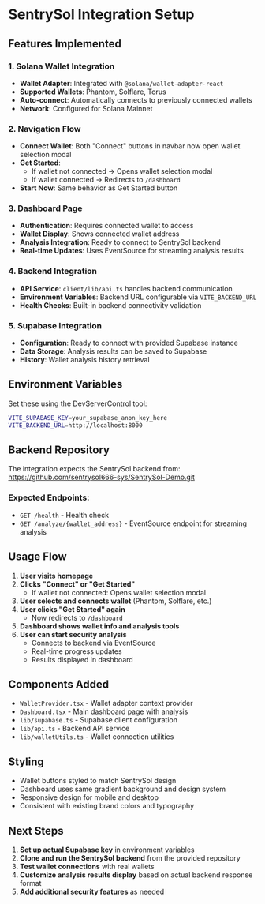 # SentrySol Integration Setup

## Features Implemented

### 1. Solana Wallet Integration
- **Wallet Adapter**: Integrated with `@solana/wallet-adapter-react`
- **Supported Wallets**: Phantom, Solflare, Torus
- **Auto-connect**: Automatically connects to previously connected wallets
- **Network**: Configured for Solana Mainnet

### 2. Navigation Flow
- **Connect Wallet**: Both "Connect" buttons in navbar now open wallet selection modal
- **Get Started**: 
  - If wallet not connected → Opens wallet selection modal
  - If wallet connected → Redirects to `/dashboard`
- **Start Now**: Same behavior as Get Started button

### 3. Dashboard Page
- **Authentication**: Requires connected wallet to access
- **Wallet Display**: Shows connected wallet address
- **Analysis Integration**: Ready to connect to SentrySol backend
- **Real-time Updates**: Uses EventSource for streaming analysis results

### 4. Backend Integration
- **API Service**: `client/lib/api.ts` handles backend communication
- **Environment Variables**: Backend URL configurable via `VITE_BACKEND_URL`
- **Health Checks**: Built-in backend connectivity validation

### 5. Supabase Integration
- **Configuration**: Ready to connect with provided Supabase instance
- **Data Storage**: Analysis results can be saved to Supabase
- **History**: Wallet analysis history retrieval

## Environment Variables

Set these using the DevServerControl tool:

```bash
VITE_SUPABASE_KEY=your_supabase_anon_key_here
VITE_BACKEND_URL=http://localhost:8000
```

## Backend Repository

The integration expects the SentrySol backend from:
https://github.com/sentrysol666-sys/SentrySol-Demo.git

### Expected Endpoints:
- `GET /health` - Health check
- `GET /analyze/{wallet_address}` - EventSource endpoint for streaming analysis

## Usage Flow

1. **User visits homepage**
2. **Clicks "Connect" or "Get Started"**
   - If wallet not connected: Opens wallet selection modal
3. **User selects and connects wallet** (Phantom, Solflare, etc.)
4. **User clicks "Get Started" again**
   - Now redirects to `/dashboard`
5. **Dashboard shows wallet info and analysis tools**
6. **User can start security analysis**
   - Connects to backend via EventSource
   - Real-time progress updates
   - Results displayed in dashboard

## Components Added

- `WalletProvider.tsx` - Wallet adapter context provider
- `Dashboard.tsx` - Main dashboard page with analysis
- `lib/supabase.ts` - Supabase client configuration
- `lib/api.ts` - Backend API service
- `lib/walletUtils.ts` - Wallet connection utilities

## Styling

- Wallet buttons styled to match SentrySol design
- Dashboard uses same gradient background and design system
- Responsive design for mobile and desktop
- Consistent with existing brand colors and typography

## Next Steps

1. **Set up actual Supabase key** in environment variables
2. **Clone and run the SentrySol backend** from the provided repository
3. **Test wallet connections** with real wallets
4. **Customize analysis results display** based on actual backend response format
5. **Add additional security features** as needed
